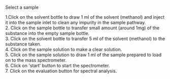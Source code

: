 Select a sample    

1.Click on the solvent bottle to draw 1 ml of the solvent (methanol) and inject it into the sample inlet to clean any impurity in the sample pathway.  
2. Click on the sample bottle to transfer small amount (around 1mg) of the substance into the empty sample bottle.  
3. Click on the solvent bottle to transfer 5 ml of the solvent (methanol) to the substance taken.  
4. Click on the sample solution to make a clear solution.  
5. Click on the sample solution to draw 1 ml of the sample prepared to load on to the mass spectrometer.  
6. Click on 'start' button to start the spectrometer.  
7. Click on the evaluation button for spectral analysis.  